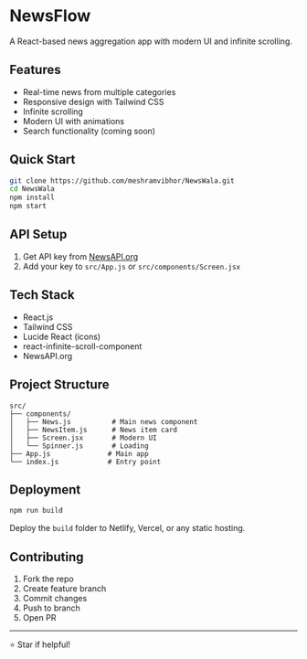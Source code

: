 # NewsFlow

A React-based news aggregation app with modern UI and infinite scrolling.

## Features

- Real-time news from multiple categories
- Responsive design with Tailwind CSS
- Infinite scrolling
- Modern UI with animations
- Search functionality (coming soon)

## Quick Start

```bash
git clone https://github.com/meshramvibhor/NewsWala.git
cd NewsWala
npm install
npm start
```

## API Setup

1. Get API key from [NewsAPI.org](https://newsapi.org/)
2. Add your key to `src/App.js` or `src/components/Screen.jsx`

## Tech Stack

- React.js
- Tailwind CSS
- Lucide React (icons)
- react-infinite-scroll-component
- NewsAPI.org

## Project Structure

```
src/
├── components/
│   ├── News.js          # Main news component
│   ├── NewsItem.js      # News item card
│   ├── Screen.jsx       # Modern UI
│   └── Spinner.js       # Loading
├── App.js              # Main app
└── index.js            # Entry point
```

## Deployment

```bash
npm run build
```

Deploy the `build` folder to Netlify, Vercel, or any static hosting.

## Contributing

1. Fork the repo
2. Create feature branch
3. Commit changes
4. Push to branch
5. Open PR

---

⭐ Star if helpful!

